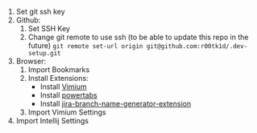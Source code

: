 1. Set git ssh key
2. Github:
    1. Set SSH Key
    2. Change git remote to use ssh (to be able to update this repo in the future)
        `git remote set-url origin git@github.com:r00tk1d/.dev-setup.git`
3. Browser:
    1. Import Bookmarks
    2. Install Extensions:
        - Install [Vimium](https://chromewebstore.google.com/detail/vimium/dbepggeogbaibhgnhhndojpepiihcmeb)
        - Install [powertabs](https://github.com/r00tk1d/power-tabs)
        - Install [jira-branch-name-generator-extension](https://github.com/r00tk1d/jira-branch-name-generator-extension)
    4. Import Vimium Settings
5. Import Intellij Settings 